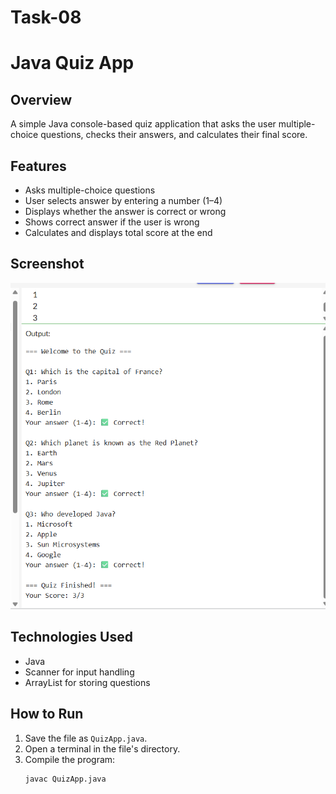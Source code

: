 # Task-08

# Java Quiz App

## Overview
A simple Java console-based quiz application that asks the user multiple-choice questions, checks their answers, and calculates their final score.

## Features
- Asks multiple-choice questions
- User selects answer by entering a number (1–4)
- Displays whether the answer is correct or wrong
- Shows correct answer if the user is wrong
- Calculates and displays total score at the end

## Screenshot
![quiz](https://github.com/Dharanikpdb-007/Task-08/blob/6ddb44df6b7c424ea3c533c00dda0ebb764c79e5/Screenshot%20(3).png)
## Technologies Used
- Java
- Scanner for input handling
- ArrayList for storing questions

## How to Run
1. Save the file as `QuizApp.java`.
2. Open a terminal in the file's directory.
3. Compile the program:
   ```bash
   javac QuizApp.java
